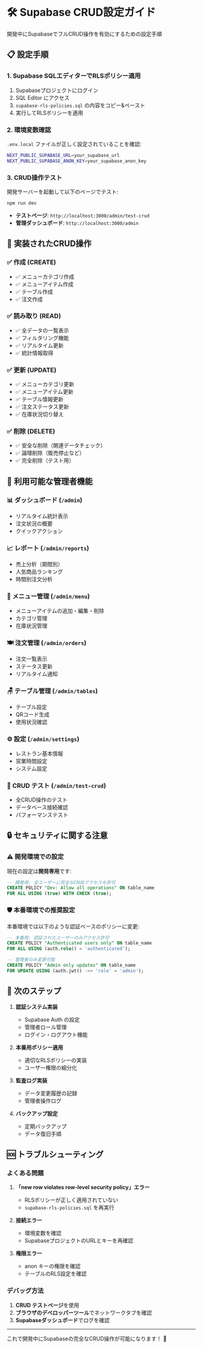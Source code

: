# 🛠️ Supabase CRUD設定ガイド

開発中にSupabaseでフルCRUD操作を有効にするための設定手順

## 📋 設定手順

### 1. Supabase SQLエディターでRLSポリシー適用

1. Supabaseプロジェクトにログイン
2. SQL Editor にアクセス
3. `supabase-rls-policies.sql` の内容をコピー&ペースト
4. 実行してRLSポリシーを適用

### 2. 環境変数確認

`.env.local` ファイルが正しく設定されていることを確認:

```bash
NEXT_PUBLIC_SUPABASE_URL=your_supabase_url
NEXT_PUBLIC_SUPABASE_ANON_KEY=your_supabase_anon_key
```

### 3. CRUD操作テスト

開発サーバーを起動して以下のページでテスト:

```bash
npm run dev
```

- **テストページ**: `http://localhost:3000/admin/test-crud`
- **管理ダッシュボード**: `http://localhost:3000/admin`

## 🔧 実装されたCRUD操作

### ✅ 作成 (CREATE)
- ✅ メニューカテゴリ作成
- ✅ メニューアイテム作成  
- ✅ テーブル作成
- ✅ 注文作成

### ✅ 読み取り (READ)
- ✅ 全データの一覧表示
- ✅ フィルタリング機能
- ✅ リアルタイム更新
- ✅ 統計情報取得

### ✅ 更新 (UPDATE)
- ✅ メニューカテゴリ更新
- ✅ メニューアイテム更新
- ✅ テーブル情報更新
- ✅ 注文ステータス更新
- ✅ 在庫状況切り替え

### ✅ 削除 (DELETE)
- ✅ 安全な削除（関連データチェック）
- ✅ 論理削除（販売停止など）
- ✅ 完全削除（テスト用）

## 🎯 利用可能な管理者機能

### 📊 **ダッシュボード** (`/admin`)
- リアルタイム統計表示
- 注文状況の概要
- クイックアクション

### 📈 **レポート** (`/admin/reports`)
- 売上分析（期間別）
- 人気商品ランキング
- 時間別注文分析

### 🍝 **メニュー管理** (`/admin/menu`)
- メニューアイテムの追加・編集・削除
- カテゴリ管理
- 在庫状況管理

### 🍽️ **注文管理** (`/admin/orders`)
- 注文一覧表示
- ステータス更新
- リアルタイム通知

### 🪑 **テーブル管理** (`/admin/tables`)
- テーブル設定
- QRコード生成
- 使用状況確認

### ⚙️ **設定** (`/admin/settings`)
- レストラン基本情報
- 営業時間設定
- システム設定

### 🧪 **CRUD テスト** (`/admin/test-crud`)
- 全CRUD操作のテスト
- データベース接続確認
- パフォーマンステスト

## 🔒 セキュリティに関する注意

### ⚠️ 開発環境での設定

現在の設定は**開発専用**です:

```sql
-- 開発用: 全ユーザーに完全なCRUDアクセスを許可
CREATE POLICY "Dev: Allow all operations" ON table_name
FOR ALL USING (true) WITH CHECK (true);
```

### 🛡️ 本番環境での推奨設定

本番環境では以下のような認証ベースのポリシーに変更:

```sql
-- 本番用: 認証されたユーザーのみアクセス許可
CREATE POLICY "Authenticated users only" ON table_name
FOR ALL USING (auth.role() = 'authenticated');

-- 管理者のみ変更可能
CREATE POLICY "Admin only updates" ON table_name
FOR UPDATE USING (auth.jwt() ->> 'role' = 'admin');
```

## 🚀 次のステップ

1. **認証システム実装**
   - Supabase Auth の設定
   - 管理者ロール管理
   - ログイン・ログアウト機能

2. **本番用ポリシー適用**
   - 適切なRLSポリシーの実装
   - ユーザー権限の細分化

3. **監査ログ実装**
   - データ変更履歴の記録
   - 管理者操作ログ

4. **バックアップ設定**
   - 定期バックアップ
   - データ復旧手順

## 🆘 トラブルシューティング

### よくある問題

1. **「new row violates row-level security policy」エラー**
   - RLSポリシーが正しく適用されていない
   - `supabase-rls-policies.sql` を再実行

2. **接続エラー**
   - 環境変数を確認
   - SupabaseプロジェクトのURLとキーを再確認

3. **権限エラー**
   - anon キーの権限を確認
   - テーブルのRLS設定を確認

### デバッグ方法

1. **CRUD テストページ**を使用
2. **ブラウザのデベロッパーツール**でネットワークタブを確認
3. **Supabaseダッシュボード**でログを確認

---

これで開発中にSupabaseの完全なCRUD操作が可能になります！ 🎉